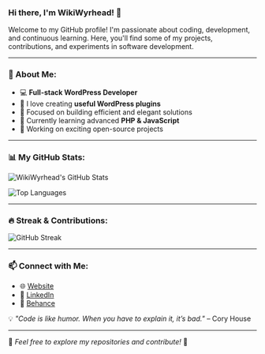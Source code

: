 ### Hi there, I'm **WikiWyrhead**! 👋

Welcome to my GitHub profile! I'm passionate about coding, development, and continuous learning. Here, you'll find some of my projects, contributions, and experiments in software development.

---

### 🚀 About Me:
- 💻 **Full-stack WordPress Developer**
- 🔌 I love creating **useful WordPress plugins**
- 🎯 Focused on building efficient and elegant solutions
- 🌱 Currently learning advanced **PHP & JavaScript**
- 🔧 Working on exciting open-source projects

---

### 📊 My GitHub Stats:

![WikiWyrhead's GitHub Stats](https://github-readme-stats.vercel.app/api?username=wikiwyrhead&show_icons=true&theme=tokyonight&hide_border=true)

![Top Languages](https://github-readme-stats.vercel.app/api/top-langs/?username=wikiwyrhead&layout=compact&theme=tokyonight&hide_border=true)

---

### 🔥 Streak & Contributions:
![GitHub Streak](https://github-readme-streak-stats.herokuapp.com/?user=wikiwyrhead&theme=tokyonight&hide_border=true)

---

### 📫 Connect with Me:
- 🌐 [Website](https://arnelgo.info/)
- 💼 [LinkedIn](https://www.linkedin.com/in/arnelgo)
- 🎨 [Behance](https://www.behance.net/arnielgo7b84)

💡 _"Code is like humor. When you have to explain it, it’s bad."_ – Cory House

---

🔹 *Feel free to explore my repositories and contribute!* 🎉
